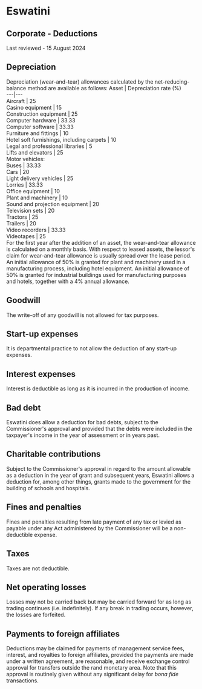 # Eswatini
## Corporate - Deductions
Last reviewed - 15 August 2024
## Depreciation
Depreciation (wear-and-tear) allowances calculated by the net-reducing-balance method are available as follows:
Asset | Depreciation rate (%)  
---|---  
Aircraft | 25  
Casino equipment | 15  
Construction equipment | 25  
Computer hardware | 33.33  
Computer software | 33.33  
Furniture and fittings | 10  
Hotel soft furnishings, including carpets | 10  
Legal and professional libraries | 5  
Lifts and elevators | 25  
Motor vehicles:  
Buses | 33.33  
Cars | 20  
Light delivery vehicles | 25  
Lorries | 33.33  
Office equipment | 10  
Plant and machinery | 10  
Sound and projection equipment | 20  
Television sets | 20  
Tractors | 25  
Trailers | 20  
Video recorders | 33.33  
Videotapes | 25  
For the first year after the addition of an asset, the wear-and-tear allowance is calculated on a monthly basis. With respect to leased assets, the lessor's claim for wear-and-tear allowance is usually spread over the lease period.
An initial allowance of 50% is granted for plant and machinery used in a manufacturing process, including hotel equipment. An initial allowance of 50% is granted for industrial buildings used for manufacturing purposes and hotels, together with a 4% annual allowance.
## Goodwill
The write-off of any goodwill is not allowed for tax purposes.
## Start-up expenses
It is departmental practice to not allow the deduction of any start-up expenses.
## Interest expenses
Interest is deductible as long as it is incurred in the production of income.
## Bad debt
Eswatini does allow a deduction for bad debts, subject to the Commissioner's approval and provided that the debts were included in the taxpayer's income in the year of assessment or in years past.
## Charitable contributions
Subject to the Commissioner's approval in regard to the amount allowable as a deduction in the year of grant and subsequent years, Eswatini allows a deduction for, among other things, grants made to the government for the building of schools and hospitals.
## Fines and penalties
Fines and penalties resulting from late payment of any tax or levied as payable under any Act administered by the Commissioner will be a non-deductible expense.
## Taxes
Taxes are not deductible.
## Net operating losses
Losses may not be carried back but may be carried forward for as long as trading continues (i.e. indefinitely). If any break in trading occurs, however, the losses are forfeited.
## Payments to foreign affiliates
Deductions may be claimed for payments of management service fees, interest, and royalties to foreign affiliates, provided the payments are made under a written agreement, are reasonable, and receive exchange control approval for transfers outside the rand monetary area. Note that this approval is routinely given without any significant delay for _bona fide_ transactions.
